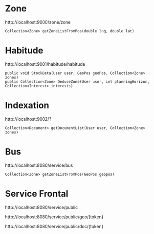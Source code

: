 # Zone #

http://localhost:9000/zone/zone

```
Collection<Zone> getZoneListFromPos(double lng, double lat)
```

# Habitude #

http://localhost:9001/habitude/habitude

```
public void StockData(User user, GeoPos geoPos, Collection<Zone> zones) 
public Collection<Zone> DeduceZone(User user, int planningHorizon, Collection<Interest> interests) 
```

# Indexation #

http://localhost:9002/?

```
Collection<Document> getDocumentList(User user, Collection<Zone> zones)
```

# Bus #

http://localhost:8080/service/bus

```
Collection<Zone> getZoneListFromPos(GeoPos geopos)
```

# Service Frontal #

http://localhost:8080/service/public

http://localhost:8080/service/public/geo/{token}

http://localhost:8080/service/public/doc/{token}